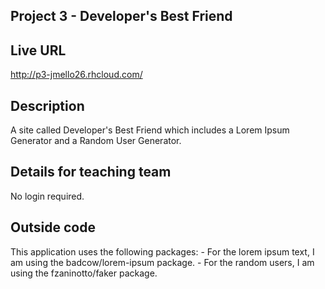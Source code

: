 ## Project 3 - Developer's Best Friend

## Live URL
http://p3-jmello26.rhcloud.com/

## Description
A site called Developer's Best Friend which includes a Lorem Ipsum Generator and a Random User Generator. 

## Details for teaching team
No login required.

## Outside code
This application uses the following packages:
	- For the lorem ipsum text, I am using the badcow/lorem-ipsum package.
	- For the random users, I am using the fzaninotto/faker package.
